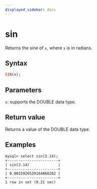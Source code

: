 ```yaml
---
displayed_sidebar: docs
---
```


# sin



Returns the sine of `x`, where `x` is in radians.

## Syntax

```Haskell
SIN(x);
```

## Parameters

`x`: supports the DOUBLE data type.

## Return value

Returns a value of the DOUBLE data type.

## Examples

```Plain
mysql> select sin(3.14);
+-----------------------+
| sin(3.14)             |
+-----------------------+
| 0.0015926529164868282 |
+-----------------------+
1 row in set (0.21 sec)
```